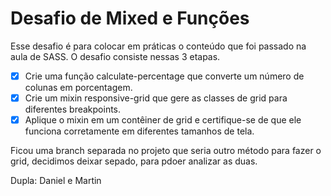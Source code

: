 # Desafio de Mixed e Funções

Esse desafio é para colocar em práticas o conteúdo que foi passado na aula de SASS. O desafio consiste nessas 3 etapas.

 - [x] Crie uma função calculate-percentage que converte um número de colunas em porcentagem.
 - [x] Crie um mixin responsive-grid que gere as classes de grid para diferentes breakpoints.
 - [x] Aplique o mixin em um contêiner de grid e certifique-se de que ele funciona corretamente em diferentes tamanhos de tela.

 Ficou uma branch separada no projeto que seria outro método para fazer o grid, decidimos deixar sepado, para pdoer analizar as duas.

 Dupla: Daniel e Martin